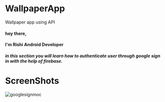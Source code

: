 # WallpaperApp
Wallpaper app using API
#### hey there,
#### I'm Rishi Android Developer
##### in this section you will learn how to authenticate user through google sign in with the help of firebase.
# ScreenShots
![googlesignmoc](https://user-images.githubusercontent.com/42550296/101642879-86066b00-3a59-11eb-9632-6fc0a4f01c63.png)
